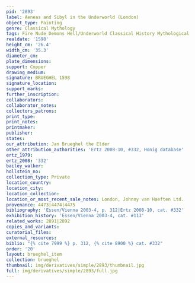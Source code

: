 ```yaml
---
pid: '2893'
label: Aeneas and Sibyl in the Underworld (London)
object_type: Painting
genre: Classical Mythology
tags: Fire Nude Demons Hell/Underworld Classical History Mythological
realdate: '1598'
height_cm: '26.4'
width_cm: '35.3'
diameter_cm: 
plate_dimensions: 
support: Copper
drawing_medium: 
signature: BRUEGHEL 1598
signature_location: 
support_marks: 
further_inscription: 
collaborators: 
collaborator_notes: 
collectors_patrons: 
print_type: 
print_notes: 
printmaker: 
publisher: 
states: 
our_attribution: Jan Brueghel the Elder
other_attribution_authorities: 'Ertz 2008-10, #332, Honig database'
ertz_1979: 
ertz_2008: '332'
bailey_walker: 
hollstein_no: 
collection_type: Private
location_country: 
location_city: 
location_collection: 
location_or_most_recent_sale_notes: London, Johnny van Haeften Ltd.
provenance: 4473|4474|4475
bibliography: 'Essen/Vienna 2003-4, p. 312|Ertz 2008-10, cat. #332'
exhibition_history: 'Essen/Vienna 2003-4, cat. #113'
related_works: 2891|2892
copies_and_variants: 
curatorial_files: 
external_resources: 
biblio: "{% cite 7999 %} p. 312, {% cite 8900 %} cat. #332"
order: '20'
layout: brueghel_item
collection: brueghel
thumbnail: img/derivatives/simple/2893/thumbnail.jpg
full: img/derivatives/simple/2893/full.jpg
---
```

